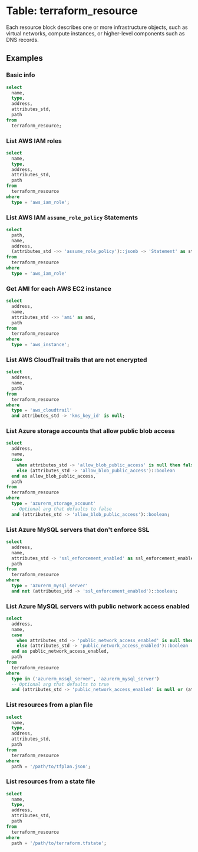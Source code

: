 # Table: terraform_resource

Each resource block describes one or more infrastructure objects, such as virtual networks, compute instances, or higher-level components such as DNS records.

## Examples

### Basic info

```sql
select
  name,
  type,
  address,
  attributes_std,
  path
from
  terraform_resource;
```

### List AWS IAM roles

```sql
select
  name,
  type,
  address,
  attributes_std,
  path
from
  terraform_resource
where
  type = 'aws_iam_role';
```

### List AWS IAM `assume_role_policy` Statements

```sql
select
  path,
  name,
  address,
  (attributes_std ->> 'assume_role_policy')::jsonb -> 'Statement' as statement
from
  terraform_resource
where
  type = 'aws_iam_role'
```

### Get AMI for each AWS EC2 instance

```sql
select
  address,
  name,
  attributes_std ->> 'ami' as ami,
  path
from
  terraform_resource
where
  type = 'aws_instance';
```

### List AWS CloudTrail trails that are not encrypted

```sql
select
  address,
  name,
  path
from
  terraform_resource
where
  type = 'aws_cloudtrail'
  and attributes_std -> 'kms_key_id' is null;
```

### List Azure storage accounts that allow public blob access

```sql
select
  address,
  name,
  case
    when attributes_std -> 'allow_blob_public_access' is null then false
    else (attributes_std -> 'allow_blob_public_access')::boolean
  end as allow_blob_public_access,
  path
from
  terraform_resource
where
  type = 'azurerm_storage_account'
  -- Optional arg that defaults to false
  and (attributes_std -> 'allow_blob_public_access')::boolean;
```

### List Azure MySQL servers that don't enforce SSL

```sql
select
  address,
  name,
  attributes_std -> 'ssl_enforcement_enabled' as ssl_enforcement_enabled,
  path
from
  terraform_resource
where
  type = 'azurerm_mysql_server'
  and not (attributes_std -> 'ssl_enforcement_enabled')::boolean;
```

### List Azure MySQL servers with public network access enabled

```sql
select
  address,
  name,
  case
    when attributes_std -> 'public_network_access_enabled' is null then true
    else (attributes_std -> 'public_network_access_enabled')::boolean
  end as public_network_access_enabled,
  path
from
  terraform_resource
where
  type in ('azurerm_mssql_server', 'azurerm_mysql_server')
  -- Optional arg that defaults to true
  and (attributes_std -> 'public_network_access_enabled' is null or (attributes_std -> 'public_network_access_enabled')::boolean);
```

### List resources from a plan file

```sql
select
  name,
  type,
  address,
  attributes_std,
  path
from
  terraform_resource
where
  path = '/path/to/tfplan.json';
```

### List resources from a state file

```sql
select
  name,
  type,
  address,
  attributes_std,
  path
from
  terraform_resource
where
  path = '/path/to/terraform.tfstate';
```
